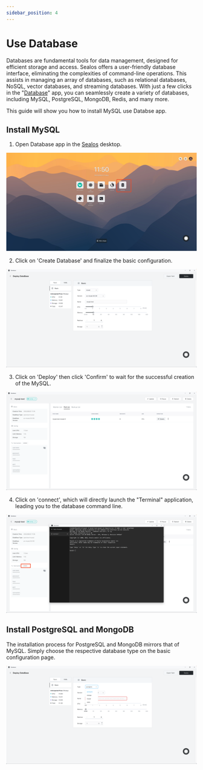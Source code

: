 ```yaml
---
sidebar_position: 4
---
```


# Use Database

Databases are fundamental tools for data management, designed for efficient storage and access. Sealos offers a user-friendly database interface, eliminating the complexities of command-line operations. This assists in managing an array of databases, such as relational databases, NoSQL, vector databases, and streaming databases. With just a few clicks in the "[Database](/guides/dbprovider/dbprovider.md)" app, you can seamlessly create a variety of databases, including MySQL, PostgreSQL, MongoDB, Redis, and many more.

This guide will show you how to install MySQL use Databse app.

## Install MySQL

1. Open Database app in the [Sealos](https://cloud.sealos.io) desktop.

![](./images/database-launch.jpg)

2. Click on 'Create Database' and finalize the basic configuration.

![](./images/database-configure.png)

3. Click on 'Deploy' then click 'Confirm' to wait for the successful creation of the MySQL.

![](./images/database-more.png)

4. Click on 'connect', which will directly launch the "Terminal" application, leading you to the database command line.

![](./images/database-connect.png)

## Install PostgreSQL and MongoDB

The installation process for PostgreSQL and MongoDB mirrors that of MySQL. Simply choose the respective database type on the basic configuration page.

![](./images/database-select.png)
